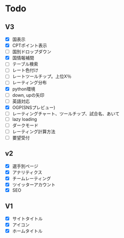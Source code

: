 # Todo

## V3

- [x] 国表示
- [x] CPTポイント表示
- [ ] 国別ドロップダウン
- [x] 国情報補間
- [ ] テーブル検索
- [ ] レート色付け
- [ ] レートツールチップ。上位X％
- [ ] レーティング分布
- [x] python環境
- [ ] down, upの矢印
- [ ] 英語対応
- [x] OGP(SNSプレビュー)
- [ ] レーティングチャート、ツールチップ、試合名、あいて
- [ ] lazy loading
- [ ] ダークモード
- [ ] レーティング計算方法
- [ ] 要望受付

## v2

- [x] 選手別ページ
- [x] アナリティクス
- [x] チームレーティング
- [x] ツイッターアカウント
- [x] SEO

## V1

- [x] サイトタイトル
- [x] アイコン
- [x] ホームタイトル
